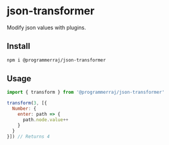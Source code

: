 # json-transformer
Modify json values with plugins.

## Install
```bash
npm i @programmerraj/json-transformer
```

## Usage
```js
import { transform } from '@programmerraj/json-transformer'

transform(3, [{
  Number: {
    enter: path => {
      path.node.value++
    }
  }
}]) // Returns 4
```
